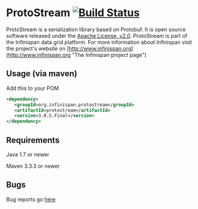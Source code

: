 # ProtoStream [![Build Status](https://travis-ci.org/infinispan/protostream.svg?branch=master)](https://travis-ci.org/infinispan/protostream)

ProtoStream is a serialization library based on Protobuf. It is open source software released under the 
[Apache License, v2.0](http://www.apache.org/licenses/LICENSE-2.0.html "The Apache License, v2.0").
ProtoStream is part of the Infinispan data grid platform. For more information about Infinispan visit the project's
website on [http://www.infinispan.org](http://www.infinispan.org "The Infinispan project page")


Usage (via maven)
-------------

Add this to your POM
   
```xml
<dependency>
   <groupId>org.infinispan.protostream</groupId>
   <artifactId>protostream</artifactId>
   <version>3.0.5.Final</version>
</dependency>
```

Requirements
------------

Java 1.7 or newer

Maven 3.3.3 or newer

Bugs
----
Bug reports go [here](https://issues.jboss.org/projects/IPROTO)

